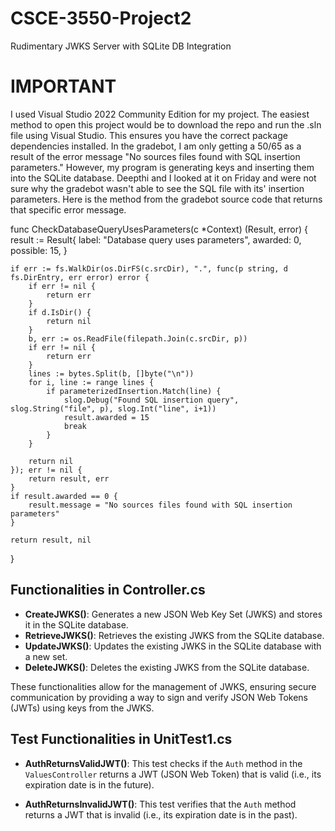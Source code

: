 # CSCE-3550-Project2
Rudimentary JWKS Server with SQLite DB Integration

# IMPORTANT
I used Visual Studio 2022 Community Edition for my project. The easiest method to open this project would be to download the repo and run the .sln file using Visual Studio. This ensures you have the correct package dependencies installed. In the gradebot, I am only getting a 50/65 as a result of the error message "No sources files found with SQL insertion parameters." However, my program is generating keys and inserting them into the SQLite database. Deepthi and I looked at it on Friday and were not sure why the gradebot wasn't able to see the SQL file with its' insertion parameters. Here is the method from the gradebot source code that returns that specific error message. 

func CheckDatabaseQueryUsesParameters(c *Context) (Result, error) {
	result := Result{
		label:    "Database query uses parameters",
		awarded:  0,
		possible: 15,
	}

	if err := fs.WalkDir(os.DirFS(c.srcDir), ".", func(p string, d fs.DirEntry, err error) error {
		if err != nil {
			return err
		}
		if d.IsDir() {
			return nil
		}
		b, err := os.ReadFile(filepath.Join(c.srcDir, p))
		if err != nil {
			return err
		}
		lines := bytes.Split(b, []byte("\n"))
		for i, line := range lines {
			if parameterizedInsertion.Match(line) {
				slog.Debug("Found SQL insertion query", slog.String("file", p), slog.Int("line", i+1))
				result.awarded = 15
				break
			}
		}

		return nil
	}); err != nil {
		return result, err
	}
	if result.awarded == 0 {
		result.message = "No sources files found with SQL insertion parameters"
	}

	return result, nil
}


## Functionalities in Controller.cs

- **CreateJWKS()**: Generates a new JSON Web Key Set (JWKS) and stores it in the SQLite database.
- **RetrieveJWKS()**: Retrieves the existing JWKS from the SQLite database.
- **UpdateJWKS()**: Updates the existing JWKS in the SQLite database with a new set.
- **DeleteJWKS()**: Deletes the existing JWKS from the SQLite database.

These functionalities allow for the management of JWKS, ensuring secure communication by providing a way to sign and verify JSON Web Tokens (JWTs) using keys from the JWKS.


## Test Functionalities in UnitTest1.cs

- **AuthReturnsValidJWT()**: This test checks if the `Auth` method in the `ValuesController` returns a JWT (JSON Web Token) that is valid (i.e., its expiration date is in the future).

- **AuthReturnsInvalidJWT()**: This test verifies that the `Auth` method returns a JWT that is invalid (i.e., its expiration date is in the past).
